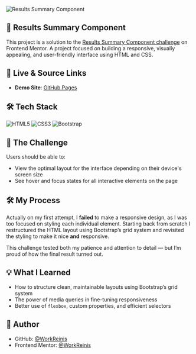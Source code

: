 ![Results Summary Component](https://i.postimg.cc/MTSRQvxT/Fire-Shot-Capture-001-Responsive-Layout-3.png)

## 🎯 Results Summary Component

This project is a solution to the [Results Summary Component challenge](https://www.frontendmentor.io/challenges/results-summary-component-CE_K6s0maV) on Frontend Mentor. A project focused on building a responsive, visually appealing, and user-friendly interface using HTML and CSS.


## 🔗 Live & Source Links

- **Demo Site**: [GitHub Pages](https://workreinis.github.io/Results-Summary-Component/)  


## 🛠️ Tech Stack

![HTML5](https://img.shields.io/badge/-HTML5-E34F26?logo=html5&logoColor=white&logoWidth=30)
![CSS3](https://img.shields.io/badge/-CSS3-1572B6?logo=css3&logoColor=white&logoWidth=30)
![Bootstrap](https://img.shields.io/badge/Bootstrap-7952B3?style=flat&logo=bootstrap&logoColor=white)


## 🧩 The Challenge

Users should be able to:
- View the optimal layout for the interface depending on their device's screen size
- See hover and focus states for all interactive elements on the page


## 🛠 My Process

Actually on my first attempt, I **failed** to make a responsive design, as I was too focused on styling each individual element. Starting back from scratch I restructured the HTML layout using Bootstrap’s grid system and revisited the styling to make it nice **and** responsive. 

This challenge tested both my patience and attention to detail — but I’m proud of how the final result turned out.


## 💡 What I Learned

- How to structure clean, maintainable layouts using Bootstrap’s grid system  
- The power of media queries in fine-tuning responsiveness  
- Better use of `flexbox`, custom properties, and efficient selectors  


## 🙋 Author

- GitHub: [@WorkReinis](https://github.com/WorkReinis)  
- Frontend Mentor: [@WorkReinis](https://www.frontendmentor.io/profile/WorkReinis)
